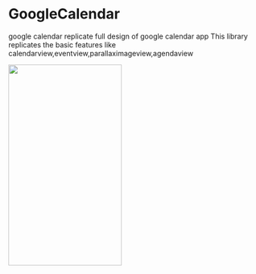 # GoogleCalendar
google calendar replicate full design of google calendar app 
This library replicates the basic features like calendarview,eventview,parallaximageview,agendaview

<image src=/calendargi.gif
 width=225 height=400>

